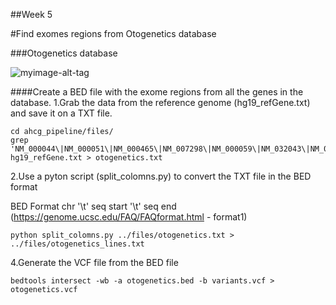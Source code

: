 ##Week 5

#Find exomes regions from Otogenetics database

###Otogenetics database

![myimage-alt-tag](https://github.com/Korchmaros/ahcg_pipeline/blob/master/resources/otogenetics.png  "Otogenetics")

####Create a BED file with the exome regions from all the genes in the database.
1.Grab the data from the reference genome (hg19_refGene.txt) and save it on a TXT file.

```{sh}
cd ahcg_pipeline/files/ 
grep 'NM_000044\|NM_000051\|NM_000465\|NM_007298\|NM_000059\|NM_032043\|NM_001080124\|NM_004360\|NM_001005735\|NM_002485\|NM_024675\|NM_000314\|NM_005732\|NM_001164269\|NM_000455\|NM_000660\|NM_000546' hg19_refGene.txt > otogenetics.txt
```
2.Use a pyton script (split_colomns.py) to convert the TXT file in the BED format

BED Format
chr '\t'  seq start '\t'  seq end 
(https://genome.ucsc.edu/FAQ/FAQformat.html - format1)


 ```{sh} 
python split_colomns.py ../files/otogenetics.txt > ../files/otogenetics_lines.txt
```
 
4.Generate the VCF file from the BED file
 
```{sh}
bedtools intersect -wb -a otogenetics.bed -b variants.vcf > otogenetics.vcf
```
